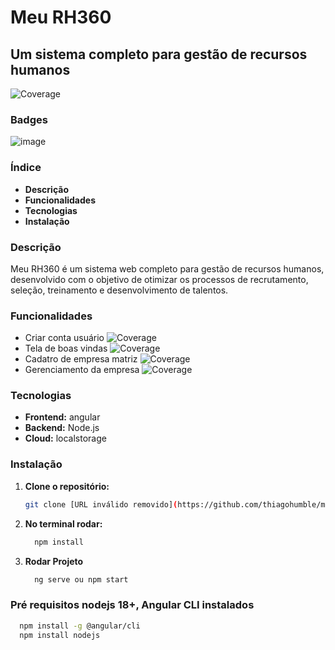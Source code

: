 # Meu RH360 
## Um sistema completo para gestão de recursos humanos

![Coverage](https://img.shields.io/badge/coverage-70%25-brightgreen)

### Badges
![image](https://github.com/user-attachments/assets/8fb16a26-7e1f-4e11-994d-99e5527c73a9)



### Índice
* **Descrição**
* **Funcionalidades**
* **Tecnologias**
* **Instalação**

### Descrição
Meu RH360 é um sistema web completo para gestão de recursos humanos, desenvolvido com o objetivo de otimizar os processos de recrutamento, seleção, treinamento e desenvolvimento de talentos.

### Funcionalidades
* Criar conta usuário ![Coverage](https://img.shields.io/badge/coverage-100%25-brightgreen)
* Tela de boas vindas ![Coverage](https://img.shields.io/badge/coverage-100%25-brightgreen)
* Cadatro de empresa matriz ![Coverage](https://img.shields.io/badge/coverage-100%25-brightgreen)
* Gerenciamento da empresa ![Coverage](https://img.shields.io/badge/coverage-70%25-brightgreen)

### Tecnologias
* **Frontend:** angular
* **Backend:** Node.js
* **Cloud:** localstorage

### Instalação
1. **Clone o repositório:**
   ```bash
   git clone [URL inválido removido](https://github.com/thiagohumble/meuth360.git)]

2. **No terminal rodar:**
   ```bash
     npm install

4. **Rodar Projeto**
   ```bash
     ng serve ou npm start

### Pré requisitos nodejs 18+, Angular CLI instalados 
  ```bash
    npm install -g @angular/cli
    npm install nodejs


